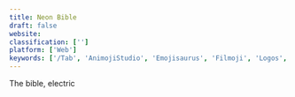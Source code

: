 ```yaml
---
title: Neon Bible
draft: false 
website: 
classification: ['']
platform: ['Web']
keywords: ['/Tab', 'AnimojiStudio', 'Emojisaurus', 'Filmoji', 'Logos', 'MyIdol', 'NeuBible', 'Qawl', 'WhatMoji']
---
```

The bible, electric